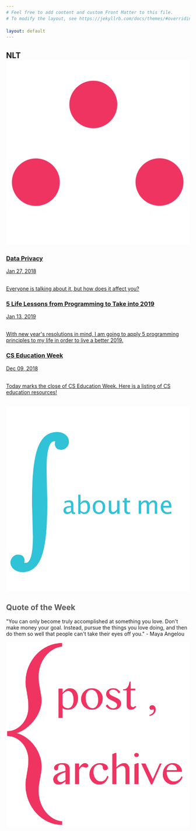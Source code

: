 ```yaml
---
# Feel free to add content and custom Front Matter to this file.
# To modify the layout, see https://jekyllrb.com/docs/themes/#overriding-theme-defaults

layout: default
---
```

<div class="header">
 <!-- <h2>Little Theorems</h2> -->
 <h2>NLT<span><img class="img-header" src="therefore.png"/></span></h2>
</div>

<div class="row">
 <div class="leftcolumn">
 <a href="{{ site.baseurl }}{% post_url 2019-01-27-dataprivacy %}">
   <div class="card" style="border-color:#8DD871">
      <h3 class="card-link">Data Privacy</h3>
      <span class="post-meta">Jan 27, 2018</span>
      <br><br>
      <p class="post-meta">Everyone is talking about it, but how does it affect you?</p>
   </div>
 </a>
 <a href="{{ site.baseurl }}{% post_url 2019-01-13-lifelessonsfromprogramming %}">
   <div class="card" style="border-color:#30C2D7">
      <h3 class="card-link">5 Life Lessons from Programming to Take into 2019</h3>
      <span class="post-meta">Jan 13, 2019</span>
      <br><br>
      <p class="post-meta">With new year's resolutions in mind, I am going to apply 5 programming principles to my life in order to live a better 2019.</p>
   </div>
 </a>
 <a href="{{ site.baseurl }}{% post_url 2018-12-09-csedweek %}">
   <div class="card" style="border-color:#E08BA2">
      <h3 class="card-link">CS Education Week</h3>
      <span class="post-meta">Dec 09, 2018</span>
      <br><br>
      <p class="post-meta">Today marks the close of CS Education Week. Here is a listing of CS education resources!</p>
      <br>
   </div>
 </a>
 </div>
 <div class="rightcolumn">
  <a href="about">
   <div class="card" style="text-align:center; border-color:#EF3462">
     <img class="about-me-img" src="aboutme.png"/>
   </div>
   </a>
   <div class="card" style="border-color:#8DD871">
   <h2 style="color:#5b5b5b">Quote of the Week</h2>
     <p class="post-meta">"You can only become truly accomplished at something you love. Don't make money your goal. Instead, pursue the things you love doing, and then do them so well that people can't take their eyes off you." - Maya Angelou</p>
   </div>
   <a href="archive.html">
   <div class="card" style="border-color:#30C2D7">
     <div class="archive-link">
     <img class="archive-img" src="archive2.png"/>
     </div>
   </div>
   </a>
 </div>
</div>
